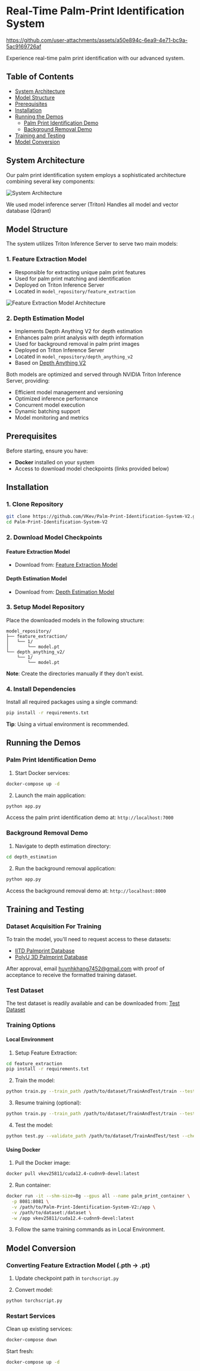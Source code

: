 # Real-Time Palm-Print Identification System

https://github.com/user-attachments/assets/a50e894c-6ea9-4e71-bc9a-5ac9169726af

Experience real-time palm print identification with our advanced system.

## Table of Contents

- [System Architecture](#system-architecture)
- [Model Structure](#model-structure)
- [Prerequisites](#prerequisites)
- [Installation](#installation)
- [Running the Demos](#running-the-demos)
  - [Palm Print Identification Demo](#palm-print-identification-demo)
  - [Background Removal Demo](#background-removal-demo)
- [Training and Testing](#training-and-testing)
- [Model Conversion](#model-conversion)

## System Architecture

Our palm print identification system employs a sophisticated architecture combining several key components:

![System Architecture](images/system.png)

We used model inference server (Triton) Handles all model and vector database (Qdrant)

## Model Structure

The system utilizes Triton Inference Server to serve two main models:

### 1. Feature Extraction Model
- Responsible for extracting unique palm print features
- Used for palm print matching and identification
- Deployed on Triton Inference Server
- Located in `model_repository/feature_extraction`

![Feature Extraction Model Architecture](images/feature-extraction.png)

### 2. Depth Estimation Model
- Implements Depth Anything V2 for depth estimation
- Enhances palm print analysis with depth information
- Used for background removal in palm print images
- Deployed on Triton Inference Server
- Located in `model_repository/depth_anything_v2`
- Based on [Depth Anything V2](https://github.com/DepthAnything/Depth-Anything-V2)

Both models are optimized and served through NVIDIA Triton Inference Server, providing:
- Efficient model management and versioning
- Optimized inference performance
- Concurrent model execution
- Dynamic batching support
- Model monitoring and metrics

## Prerequisites

Before starting, ensure you have:
- **Docker** installed on your system
- Access to download model checkpoints (links provided below)

## Installation

### 1. Clone Repository
```bash
git clone https://github.com/VKev/Palm-Print-Identification-System-V2.git
cd Palm-Print-Identification-System-V2
```

### 2. Download Model Checkpoints

#### Feature Extraction Model
- Download from: [Feature Extraction Model](https://drive.google.com/file/d/1h28z9Es4IRkCnJTiPyqy41-qHPHrLH8Z/view?usp=sharing)

#### Depth Estimation Model
- Download from: [Depth Estimation Model](https://drive.google.com/file/d/1ThNm0Wugh3Oa3FkgGuQ9iaUIE7OVGcvj/view?usp=sharing)

### 3. Setup Model Repository
Place the downloaded models in the following structure:
```
model_repository/
├── feature_extraction/
│   └── 1/
│       └── model.pt
└── depth_anything_v2/
    └── 1/
        └── model.pt
```

**Note**: Create the directories manually if they don't exist.

### 4. Install Dependencies
Install all required packages using a single command:
```bash
pip install -r requirements.txt
```
**Tip**: Using a virtual environment is recommended.

## Running the Demos

### Palm Print Identification Demo

1. Start Docker services:
```bash
docker-compose up -d
```

2. Launch the main application:
```bash
python app.py
```

Access the palm print identification demo at: `http://localhost:7000`

### Background Removal Demo

1. Navigate to depth estimation directory:
```bash
cd depth_estimation
```

2. Run the background removal application:
```bash
python app.py
```

Access the background removal demo at: `http://localhost:8000`

## Training and Testing

### Dataset Acquisition For Training

To train the model, you'll need to request access to these datasets:
- [IITD Palmprint Database](https://www4.comp.polyu.edu.hk/~csajaykr/IITD/Database_Palm.htm)
- [PolyU 3D Palmprint Database](https://www4.comp.polyu.edu.hk/~csajaykr/myhome/database_request/3dhand/Hand3D.htm)

After approval, email huynhkhang7452@gmail.com with proof of acceptance to receive the formatted training dataset.

### Test Dataset
The test dataset is readily available and can be downloaded from:
[Test Dataset](https://drive.google.com/file/d/1kFcFewKQLcPXVdtInzIxcj2OSg2fZ_Dn/view?usp=drive_link)

### Training Options

#### Local Environment

1. Setup Feature Extraction:
```bash
cd feature_extraction
pip install -r requirements.txt
```

2. Train the model:
```bash
python train.py --train_path /path/to/dataset/TrainAndTest/train --test_path /path/to/dataset/TrainAndTest/test
```

3. Resume training (optional):
```bash
python train.py --train_path /path/to/dataset/TrainAndTest/train --test_path /path/to/dataset/TrainAndTest/test --checkpoint_path checkpoints/your_checkpoint.pth
```

4. Test the model:
```bash
python test.py --validate_path /path/to/dataset/TrainAndTest/test --checkpoint_path checkpoints/your_checkpoint.pth
```

#### Using Docker

1. Pull the Docker image:
```bash
docker pull vkev25811/cuda12.4-cudnn9-devel:latest
```

2. Run container:
```bash
docker run -it --shm-size=8g --gpus all --name palm_print_container \
  -p 8081:8081 \
  -v /path/to/Palm-Print-Identification-System-V2:/app \
  -v /path/to/dataset:/dataset \
  -w /app vkev25811/cuda12.4-cudnn9-devel:latest
```

3. Follow the same training commands as in Local Environment.

## Model Conversion

### Converting Feature Extraction Model (.pth → .pt)

1. Update checkpoint path in `torchscript.py`

2. Convert model:
```bash
python torchscript.py
```

### Restart Services

Clean up existing services:
```bash
docker-compose down
```

Start fresh:
```bash
docker-compose up -d
```
